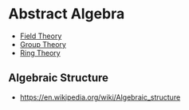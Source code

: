# Abstract Algebra

- [Field Theory](field-theory.md)
- [Group Theory](group-theory.md)
- [Ring Theory](ring-theory.md)

## Algebraic Structure

- <https://en.wikipedia.org/wiki/Algebraic_structure>
